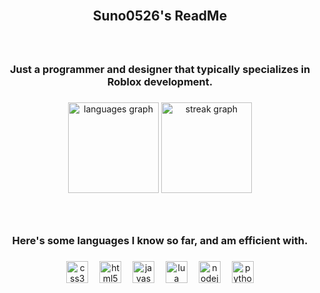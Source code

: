 <br clear="both">

<h2 align="center">Suno0526's ReadMe</h2>

###

<br clear="both">

<h3 align="center">Just a programmer and designer that typically specializes in Roblox development.</h3>

###

<div align="center">
  <img src="https://github-readme-stats.vercel.app/api/top-langs?username=Suno0526&locale=en&hide_title=false&layout=compact&card_width=320&langs_count=5&theme=dark&hide_border=true&order=2&custom_title=Languages" height="145" alt="languages graph"  />
  <img src="https://streak-stats.demolab.com?user=Suno0526&locale=en&mode=weekly&theme=dark&hide_border=true&border_radius=5&date_format=M j[, Y]&order=3" height="145" alt="streak graph"  />
</div>

###

<br clear="both">

<h3 align="center">Here's some languages I know so far, and am efficient with.</h3>

###

<div align="center">
  <img src="https://cdn.jsdelivr.net/gh/devicons/devicon/icons/css3/css3-original.svg" height="35" alt="css3 logo"  />
  <img width="10" />
  <img src="https://cdn.jsdelivr.net/gh/devicons/devicon/icons/html5/html5-original.svg" height="35" alt="html5 logo"  />
  <img width="10" />
  <img src="https://cdn.jsdelivr.net/gh/devicons/devicon/icons/javascript/javascript-original.svg" height="35" alt="javascript logo"  />
  <img width="10" />
  <img src="https://cdn.jsdelivr.net/gh/devicons/devicon/icons/lua/lua-original.svg" height="35" alt="lua logo"  />
  <img width="10" />
  <img src="https://cdn.jsdelivr.net/gh/devicons/devicon/icons/nodejs/nodejs-original.svg" height="35" alt="nodejs logo"  />
  <img width="10" />
  <img src="https://cdn.jsdelivr.net/gh/devicons/devicon/icons/python/python-original.svg" height="35" alt="python logo"  />
</div>

###
